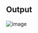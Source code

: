 ## Output
![image](https://user-images.githubusercontent.com/96137585/202616872-5a2a1cb1-2cf6-4564-a55e-ed5c7ce5a5ce.png)




